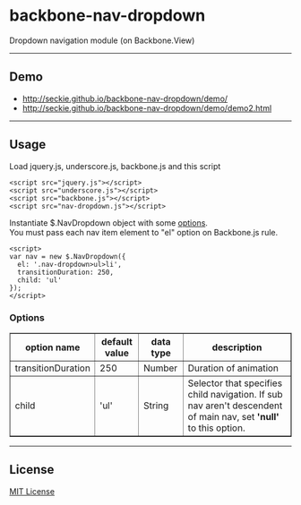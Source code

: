 # backbone-nav-dropdown

Dropdown navigation module (on Backbone.View)

---
## Demo
- http://seckie.github.io/backbone-nav-dropdown/demo/
- http://seckie.github.io/backbone-nav-dropdown/demo/demo2.html

---
## Usage

Load jquery.js, underscore.js, backbone.js and this script

```
<script src="jquery.js"></script>
<script src="underscore.js"></script>
<script src="backbone.js"></script>
<script src="nav-dropdown.js"></script>
```

Instantiate $.NavDropdown object with some [options](#options).  
You must pass each nav item element to "el" option on Backbone.js rule.

```
<script>
var nav = new $.NavDropdown({
  el: '.nav-dropdown>ul>li',
  transitionDuration: 250,
  child: 'ul'
});
</script>
```

### Options

<table border="1">
<thead>
<tr>
<th>option name</th>
<th>default value</th>
<th>data type</th>
<th>description</th>
</tr>
</thead>
<tbody>
<tr>
<td>transitionDuration</td>
<td>250</td>
<td>Number</td>
<td>Duration of animation</td>
</tr>
<tr>
<td>child</td>
<td>'ul'</td>
<td>String</td>
<td>Selector that specifies child navigation. If sub nav aren't descendent of main nav, set <b>'null'</b> to this option.</td>
</tr>
</tbody>
</table>

---
## License
[MIT License](http://www.opensource.org/licenses/mit-license.html)
